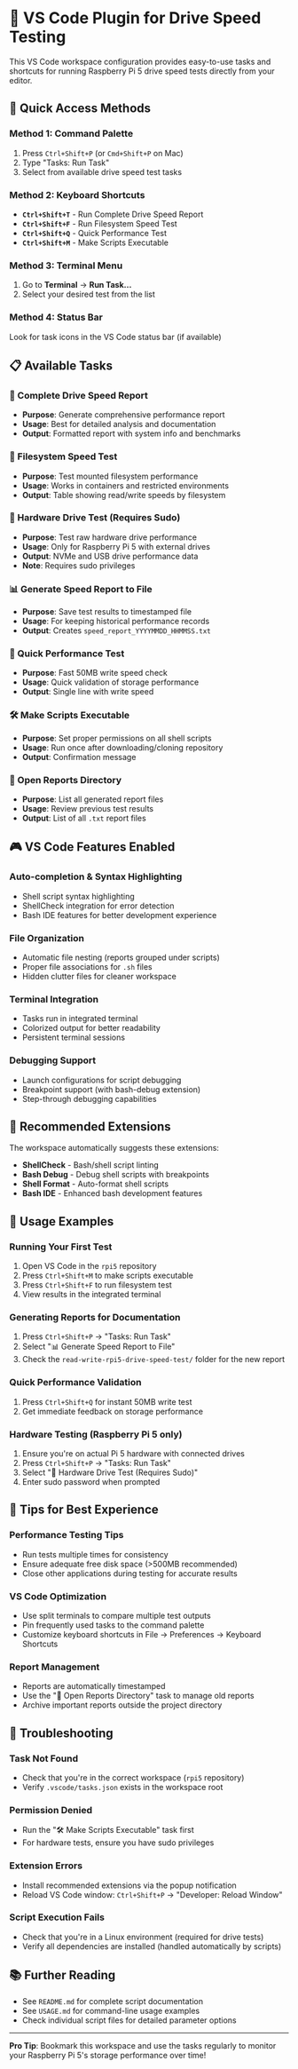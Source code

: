 # 🎯 VS Code Plugin for Drive Speed Testing

This VS Code workspace configuration provides easy-to-use tasks and shortcuts for running Raspberry Pi 5 drive speed tests directly from your editor.

## 🚀 Quick Access Methods

### Method 1: Command Palette
1. Press `Ctrl+Shift+P` (or `Cmd+Shift+P` on Mac)
2. Type "Tasks: Run Task"
3. Select from available drive speed test tasks

### Method 2: Keyboard Shortcuts
- **`Ctrl+Shift+T`** - Run Complete Drive Speed Report
- **`Ctrl+Shift+F`** - Run Filesystem Speed Test
- **`Ctrl+Shift+Q`** - Quick Performance Test
- **`Ctrl+Shift+M`** - Make Scripts Executable

### Method 3: Terminal Menu
1. Go to **Terminal** → **Run Task...**
2. Select your desired test from the list

### Method 4: Status Bar
Look for task icons in the VS Code status bar (if available)

## 📋 Available Tasks

### 🚀 Complete Drive Speed Report
- **Purpose**: Generate comprehensive performance report
- **Usage**: Best for detailed analysis and documentation
- **Output**: Formatted report with system info and benchmarks

### 💾 Filesystem Speed Test
- **Purpose**: Test mounted filesystem performance
- **Usage**: Works in containers and restricted environments
- **Output**: Table showing read/write speeds by filesystem

### 🔧 Hardware Drive Test (Requires Sudo)
- **Purpose**: Test raw hardware drive performance
- **Usage**: Only for Raspberry Pi 5 with external drives
- **Output**: NVMe and USB drive performance data
- **Note**: Requires sudo privileges

### 📊 Generate Speed Report to File
- **Purpose**: Save test results to timestamped file
- **Usage**: For keeping historical performance records
- **Output**: Creates `speed_report_YYYYMMDD_HHMMSS.txt`

### 🧪 Quick Performance Test
- **Purpose**: Fast 50MB write speed check
- **Usage**: Quick validation of storage performance
- **Output**: Single line with write speed

### 🛠️ Make Scripts Executable
- **Purpose**: Set proper permissions on all shell scripts
- **Usage**: Run once after downloading/cloning repository
- **Output**: Confirmation message

### 📁 Open Reports Directory
- **Purpose**: List all generated report files
- **Usage**: Review previous test results
- **Output**: List of all `.txt` report files

## 🎮 VS Code Features Enabled

### Auto-completion & Syntax Highlighting
- Shell script syntax highlighting
- ShellCheck integration for error detection
- Bash IDE features for better development experience

### File Organization
- Automatic file nesting (reports grouped under scripts)
- Proper file associations for `.sh` files
- Hidden clutter files for cleaner workspace

### Terminal Integration
- Tasks run in integrated terminal
- Colorized output for better readability
- Persistent terminal sessions

### Debugging Support
- Launch configurations for script debugging
- Breakpoint support (with bash-debug extension)
- Step-through debugging capabilities

## 🔧 Recommended Extensions

The workspace automatically suggests these extensions:
- **ShellCheck** - Bash/shell script linting
- **Bash Debug** - Debug shell scripts with breakpoints
- **Shell Format** - Auto-format shell scripts
- **Bash IDE** - Enhanced bash development features

## 📖 Usage Examples

### Running Your First Test
1. Open VS Code in the `rpi5` repository
2. Press `Ctrl+Shift+M` to make scripts executable
3. Press `Ctrl+Shift+F` to run filesystem test
4. View results in the integrated terminal

### Generating Reports for Documentation
1. Press `Ctrl+Shift+P` → "Tasks: Run Task"
2. Select "📊 Generate Speed Report to File"
3. Check the `read-write-rpi5-drive-speed-test/` folder for the new report

### Quick Performance Validation
1. Press `Ctrl+Shift+Q` for instant 50MB write test
2. Get immediate feedback on storage performance

### Hardware Testing (Raspberry Pi 5 only)
1. Ensure you're on actual Pi 5 hardware with connected drives
2. Press `Ctrl+Shift+P` → "Tasks: Run Task"
3. Select "🔧 Hardware Drive Test (Requires Sudo)"
4. Enter sudo password when prompted

## 🎯 Tips for Best Experience

### Performance Testing Tips
- Run tests multiple times for consistency
- Ensure adequate free disk space (>500MB recommended)
- Close other applications during testing for accurate results

### VS Code Optimization
- Use split terminals to compare multiple test outputs
- Pin frequently used tasks to the command palette
- Customize keyboard shortcuts in File → Preferences → Keyboard Shortcuts

### Report Management
- Reports are automatically timestamped
- Use the "📁 Open Reports Directory" task to manage old reports
- Archive important reports outside the project directory

## 🚨 Troubleshooting

### Task Not Found
- Check that you're in the correct workspace (`rpi5` repository)
- Verify `.vscode/tasks.json` exists in the workspace root

### Permission Denied
- Run the "🛠️ Make Scripts Executable" task first
- For hardware tests, ensure you have sudo privileges

### Extension Errors
- Install recommended extensions via the popup notification
- Reload VS Code window: `Ctrl+Shift+P` → "Developer: Reload Window"

### Script Execution Fails
- Check that you're in a Linux environment (required for drive tests)
- Verify all dependencies are installed (handled automatically by scripts)

## 📚 Further Reading

- See `README.md` for complete script documentation
- See `USAGE.md` for command-line usage examples
- Check individual script files for detailed parameter options

---

**Pro Tip**: Bookmark this workspace and use the tasks regularly to monitor your Raspberry Pi 5's storage performance over time!

